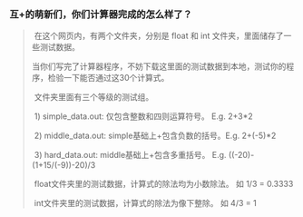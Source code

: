 ### 互+的萌新们，你们计算器完成的怎么样了？

>​	在这个网页内，有两个文件夹，分别是 float 和 int 文件夹，里面储存了一些测试数据。
>
>​	当你们写完了计算器程序，不妨下载这里面的测试数据到本地，测试你的程序，检验一下能否通过这30个计算式。
>
>​	文件夹里面有三个等级的测试组。
>
>​		1) simple_data.out: 仅包含整数和四则运算符号。 E.g. 2+3*2
>
>​		2) middle_data.out: simple基础上+包含负数的括号。E.g. 2+(-5)*2
>
>​		3) hard_data.out: middle基础上+包含多重括号。 E.g. ((-20)-(1+15/(-9))-20)/3
>
>​	float文件夹里的测试数据，计算式的除法均为小数除法。 如 1/3 = 0.3333
>
>​	int文件夹里的测试数据，计算式的除法为像下整除。 如 4/3 = 1





